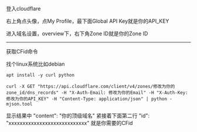 登入cloudflare

右上角点头像，点My Profile，最下面Global API Key就是你的API_KEY

进入域名设置，overview下，右下角Zone ID就是你的Zone ID

----------

获取CFid命令

找个linux系统比如debian
```
apt install -y curl python
```
```
curl -X GET "https://api.cloudflare.com/client/v4/zones/修改为你的zone_id/dns_records" -H "X-Auth-Email: 修改为你的Email" -H "X-Auth-Key: 修改为你的API_KEY" -H "Content-Type: application/json" | python -mjson.tool
```
显示结果中
"content": "你的顶级域名"
紧接着下面第二行
"id": "xxxxxxxxxxxxxxxxxxxxxxxxxxxx"
就是你需要的CFid
